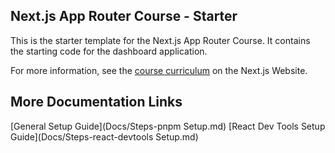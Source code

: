 ## Next.js App Router Course - Starter

This is the starter template for the Next.js App Router Course. It contains the starting code for the dashboard application.

For more information, see the [course curriculum](https://nextjs.org/learn) on the Next.js Website.

## More Documentation Links
[General Setup Guide](Docs/Steps-pnpm Setup.md)
[React Dev Tools Setup Guide](Docs/Steps-react-devtools Setup.md)
